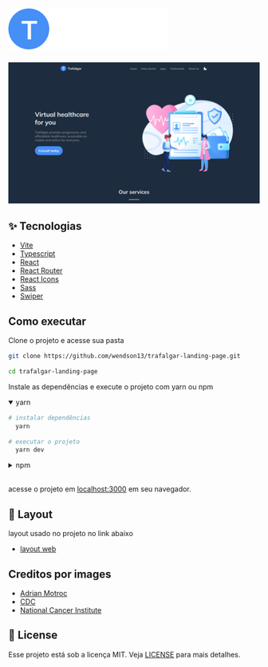 # ![Trafalgar](/public/logo-light.svg)

![Cover](.github/cover.png)

## ✨ Tecnologias

- [Vite](https://vitejs.dev/)
- [Typescript](https://www.typescriptlang.org/)
- [React](https://reactjs.org/)
- [React Router](https://reactrouter.com/)
- [React Icons](https://react-icons.github.io/react-icons/)
- [Sass](https://sass-lang.com/)
- [Swiper](https://swiperjs.com/)

## Como executar

Clone o projeto e acesse sua pasta

```bash
git clone https://github.com/wendson13/trafalgar-landing-page.git
```
```bash
cd trafalgar-landing-page
```

Instale as dependências e execute o projeto com yarn ou npm

<details open>
  <summary>yarn</summary>

  ```bash
# instalar dependências
    yarn
  ```

  ```bash
# executar o projeto
    yarn dev
  ```
</details>

<details>
  <summary>npm</summary>

  ```bash
# instalar dependências
    npm i
  ```

  ```bash
# executar o projeto
    npm run dev
  ```
</details>

<br />

acesse o projeto em [localhost:3000](http://localhost:3000) em seu navegador.

## 📌 Layout

layout usado no projeto no link abaixo

- [layout web](https://www.figma.com/community/file/892358789568947362)

## Creditos por images
- [Adrian Motroc](https://unsplash.com/photos/87InWldRhgs)
- [CDC](https://unsplash.com/photos/wDxFn_dBEC0)
- [National Cancer Institute](https://unsplash.com/photos/fi3zHLxWrYw)

## 📝 License

Esse projeto está sob a licença MIT. Veja [LICENSE](LICENSE) para mais detalhes.
